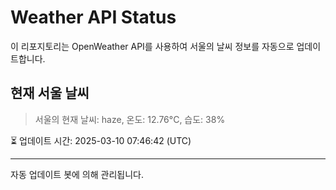 
# Weather API Status

이 리포지토리는 OpenWeather API를 사용하여 서울의 날씨 정보를 자동으로 업데이트합니다.

## 현재 서울 날씨
> 서울의 현재 날씨: haze, 온도: 12.76°C, 습도: 38%

⏳ 업데이트 시간: 2025-03-10 07:46:42 (UTC)

---
자동 업데이트 봇에 의해 관리됩니다.
